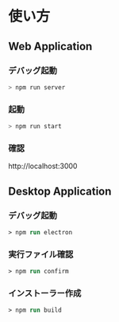 # 使い方

## Web Application

### デバッグ起動

```bash
> npm run server
```

### 起動

```bash
> npm run start
```

### 確認

http://localhost:3000

## Desktop Application

### デバッグ起動

```ps
> npm run electron
```

### 実行ファイル確認

```ps
> npm run confirm
```

### インストーラー作成

```ps
> npm run build
```
